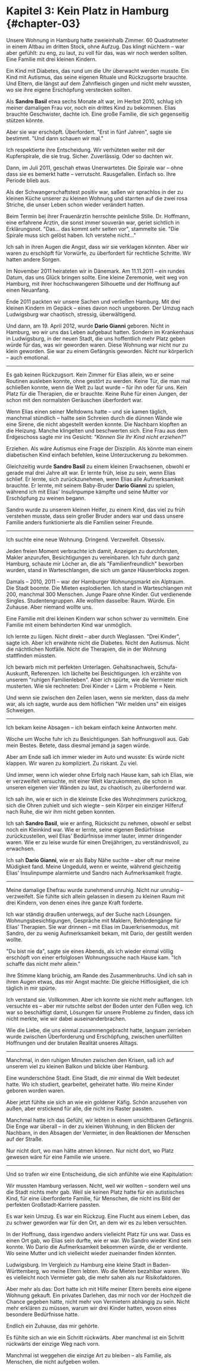 # Kapitel 3: Kein Platz in Hamburg {#chapter-03}

Unsere Wohnung in Hamburg hatte zweieinhalb Zimmer.
60 Quadratmeter in einem Altbau im dritten Stock, ohne Aufzug.
Das klingt nüchtern – war aber gefühlt:
zu eng, zu laut, zu voll für das, was wir noch werden sollten.
Eine Familie mit drei kleinen Kindern.

Ein Kind mit Diabetes, das rund um die Uhr überwacht werden musste.
Ein Kind mit Autismus, das seine eigenen Rituale und Rückzugsorte brauchte.
Und Eltern, die längst auf dem Zahnfleisch gingen
und nicht mehr wussten, wo sie ihre eigene Erschöpfung verstecken sollten.

Als **Sandro Basil** etwa sechs Monate alt war, im Herbst 2010,
schlug ich meiner damaligen Frau vor, noch ein drittes Kind zu bekommen.
Elias brauchte Geschwister, dachte ich.
Eine große Familie, die sich gegenseitig stützen könnte.

Aber sie war erschöpft. Überfordert.
"Erst in fünf Jahren", sagte sie bestimmt. "Und dann schauen wir mal."

Ich respektierte ihre Entscheidung.
Wir verhüteten weiter mit der Kupferspirale, die sie trug.
Sicher. Zuverlässig. Oder so dachten wir.

Dann, im Juli 2011, geschah etwas Unerwartetes.
Die Spirale war – ohne dass sie es bemerkt hatte – verrutscht.
Rausgefallen. Einfach so.
Ihre Periode blieb aus.

Als der Schwangerschaftstest positiv war,
saßen wir sprachlos in der zu kleinen Küche unserer zu kleinen Wohnung
und starrten auf die zwei rosa Striche,
die unser Leben schon wieder verändert hatten.

Beim Termin bei ihrer Frauenärztin herrschte peinliche Stille.
Dr. Hoffmann, eine erfahrene Ärztin, die sonst immer souverän war,
geriet sichtlich in Erklärungsnot.
"Das... das kommt sehr selten vor", stammelte sie.
"Die Spirale muss sich gelöst haben. Ich verstehe nicht..."

Ich sah in ihren Augen die Angst,
dass wir sie verklagen könnten.
Aber wir waren zu erschöpft für Vorwürfe,
zu überfordert für rechtliche Schritte.
Wir hatten andere Sorgen.

Im November 2011 heirateten wir in Dänemark.
Am 11.11.2011 – ein rundes Datum, das uns Glück bringen sollte.
Eine kleine Zeremonie, weit weg von Hamburg,
mit ihrer hochschwangeren Silhouette
und der Hoffnung auf einen Neuanfang.

Ende 2011 packten wir unsere Sachen und verließen Hamburg.
Mit drei kleinen Kindern im Gepäck – eines davon noch ungeboren.
Der Umzug nach Ludwigsburg war chaotisch, stressig, überwältigend.

Und dann, am 19. April 2012, wurde **Dario Gianni** geboren.
Nicht in Hamburg, wo wir uns das Leben aufgebaut hatten.
Sondern im Krankenhaus in Ludwigsburg,
in der neuen Stadt, die uns hoffentlich mehr Platz geben würde
für das, was wir geworden waren.
Diese Wohnung war nicht nur zu klein geworden.
Sie war zu einem Gefängnis geworden.
Nicht nur körperlich – auch emotional.

---

Es gab keinen Rückzugsort.
Kein Zimmer für Elias allein,
wo er seine Routinen ausleben konnte, ohne gestört zu werden.
Keine Tür, die man mal schließen konnte,
wenn die Welt zu laut wurde – für ihn oder für uns.
Kein Platz für die Therapien, die er brauchte.
Keine Ruhe für einen Jungen,
der schon mit den normalsten Geräuschen überfordert war.

Wenn Elias einen seiner Meltdowns hatte –
und sie kamen täglich, manchmal stündlich –
hallte sein Schreien durch die dünnen Wände
wie eine Sirene, die nicht abgestellt werden konnte.
Die Nachbarn klopften an die Heizung.
Manche klingelten und beschwerten sich.
Eine Frau aus dem Erdgeschoss sagte mir ins Gesicht:
*"Können Sie Ihr Kind nicht erziehen?"*

Erziehen.
Als wäre Autismus eine Frage der Disziplin.
Als könnte man einem diabetischen Kind
einfach befehlen, keine Unterzuckerung zu bekommen.

Gleichzeitig wurde **Sandro Basil** zu einem kleinen Erwachsenen,
obwohl er gerade mal drei Jahre alt war.
Er lernte früh, leise zu sein, wenn Elias schlief.
Er lernte, sich zurückzunehmen, wenn Elias alle Aufmerksamkeit brauchte.
Er lernte, mit seinem Baby-Bruder **Dario Gianni** zu spielen,
während ich mit Elias' Insulinpumpe kämpfte
und seine Mutter vor Erschöpfung zu weinen begann.

Sandro wurde zu unserem kleinen Helfer,
zu einem Kind, das viel zu früh verstehen musste,
dass sein großer Bruder anders war
und dass unsere Familie anders funktionierte als die Familien seiner Freunde.

---

Ich suchte eine neue Wohnung.
Dringend.
Verzweifelt.
Obsessiv.

Jeden freien Moment verbrachte ich damit,
Anzeigen zu durchforsten, Makler anzurufen, Besichtigungen zu vereinbaren.
Ich fuhr durch ganz Hamburg,
schaute mir Löcher an, die als "Familienfreundlich" beworben wurden,
stand in Warteschlangen, die sich um ganze Häuserblocks zogen.

Damals – 2010, 2011 – war der Hamburger Wohnungsmarkt ein Alptraum.
Die Stadt boomte. Die Mieten explodierten.
Ich stand in Warteschlangen mit 200, manchmal 300 Menschen.
Junge Paare ohne Kinder. Gut verdienende Singles. Studentengruppen.
Alle wollten dasselbe: Raum. Würde. Ein Zuhause.
Aber niemand wollte uns.

Eine Familie mit drei kleinen Kindern
war schon schwer zu vermitteln.
Eine Familie mit einem behinderten Kind war unmöglich.

Ich lernte zu lügen.
Nicht direkt – aber durch Weglassen.
"Drei Kinder", sagte ich.
Aber ich erwähnte nicht die Diabetes.
Nicht den Autismus.
Nicht die nächtlichen Notfälle.
Nicht die Therapien, die in der Wohnung stattfinden müssten.

Ich bewarb mich mit perfekten Unterlagen.
Gehaltsnachweis, Schufa-Auskunft, Referenzen.
Ich lächelte bei Besichtigungen.
Ich erzählte von unserem "ruhigen Familienleben".
Aber ich spürte, wie die Vermieter mich musterten.
Wie sie rechneten: Drei Kinder = Lärm = Probleme = Nein.

Und wenn sie zwischen den Zeilen lasen,
wenn sie merkten, dass da mehr war,
als ich sagte,
wurde aus dem höflichen "Wir melden uns" ein eisiges Schweigen.

---

Ich bekam keine Absagen –
ich bekam einfach keine Antworten mehr.

Woche um Woche fuhr ich zu Besichtigungen.
Sah hoffnungsvoll aus.
Gab mein Bestes.
Betete, dass diesmal jemand ja sagen würde.

Aber am Ende saß ich immer wieder im Auto
und wusste: Es würde nicht klappen.
Wir waren zu kompliziert. Zu riskant. Zu viel.

Und immer, wenn ich wieder ohne Erfolg nach Hause kam,
sah ich Elias, wie er verzweifelt versuchte, mit einer Welt klarzukommen,
die schon in unseren eigenen vier Wänden zu laut, zu chaotisch, zu überfordernd war.

Ich sah ihn, wie er sich in die kleinste Ecke des Wohnzimmers zurückzog,
sich die Ohren zuhielt und sich wiegte –
sein Körper ein einziger Hilferuf nach Ruhe,
die wir ihm nicht geben konnten.

Ich sah **Sandro Basil**, wie er anfing, Rücksicht zu nehmen,
obwohl er selbst noch ein Kleinkind war.
Wie er lernte, seine eigenen Bedürfnisse zurückzustellen,
weil Elias' Bedürfnisse immer lauter, immer dringender waren.
Wie er zu leise wurde für einen Dreijährigen,
zu verständnisvoll, zu erwachsen.

Ich sah **Dario Gianni**, wie er als Baby Nähe suchte –
aber oft nur meine Müdigkeit fand.
Meine Ungeduld, wenn er weinte,
während gleichzeitig Elias' Insulinpumpe alarmierte
und Sandro nach Aufmerksamkeit fragte.

---

Meine damalige Ehefrau wurde zunehmend unruhig.
Nicht nur unruhig – verzweifelt.
Sie fühlte sich allein gelassen in diesem zu kleinen Raum
mit drei Kindern, von denen eines ihre ganze Kraft forderte.

Ich war ständig draußen unterwegs, auf der Suche nach Lösungen.
Wohnungsbesichtigungen, Gespräche mit Maklern, Behördengänge für Elias' Therapien.
Sie war drinnen – mit Elias im Dauerkrisenmodus,
mit Sandro, der zu wenig Aufmerksamkeit bekam,
mit Dario, der gestillt werden wollte.

"Du bist nie da", sagte sie eines Abends,
als ich wieder einmal völlig erschöpft von einer erfolglosen Wohnungssuche nach Hause kam.
"Ich schaffe das nicht mehr allein."

Ihre Stimme klang brüchig, am Rande des Zusammenbruchs.
Und ich sah in ihren Augen etwas, das mir Angst machte:
Die gleiche Hilflosigkeit, die ich täglich in mir spürte.

Ich verstand sie.
Vollkommen.
Aber ich konnte sie nicht mehr auffangen.
Ich versuchte es – aber mir rutschte selbst der Boden unter den Füßen weg.
Ich war so beschäftigt damit, Lösungen für unsere Probleme zu finden,
dass ich nicht merkte, wie wir dabei auseinanderbrachen.

Wie die Liebe, die uns einmal zusammengebracht hatte,
langsam zerrieben wurde
zwischen Überforderung und Erschöpfung,
zwischen unerfüllten Hoffnungen und der brutalen Realität unseres Alltags.

---

Manchmal, in den ruhigen Minuten zwischen den Krisen,
saß ich auf unserem viel zu kleinen Balkon
und blickte über Hamburg.

Eine wunderschöne Stadt.
Eine Stadt, die mir einmal die Welt bedeutet hatte.
Wo ich studiert, gearbeitet, geheiratet hatte.
Wo meine Kinder geboren worden waren.

Aber jetzt fühlte sie sich an wie ein goldener Käfig.
Schön anzusehen von außen,
aber erstickend für alle, die nicht ins Raster passten.

Manchmal hatte ich das Gefühl,
wir lebten in einem unsichtbaren Gefängnis.
Die Enge war überall –
in der zu kleinen Wohnung,
in den Blicken der Nachbarn,
in den Absagen der Vermieter,
in den Reaktionen der Menschen auf der Straße.

Nur nicht dort, wo man hätte atmen können.
Nur nicht dort, wo Platz gewesen wäre
für eine Familie wie unsere.

---

Und so trafen wir eine Entscheidung,
die sich anfühlte wie eine Kapitulation:

Wir mussten Hamburg verlassen.
Nicht, weil wir wollten –
sondern weil uns die Stadt nichts mehr gab.
Weil sie keinen Platz hatte
für ein autistisches Kind,
für eine überforderte Familie,
für Menschen, die nicht ins Bild der perfekten Großstadt-Karriere passten.

Es war kein Umzug.
Es war ein Rückzug.
Eine Flucht aus einem Leben,
das zu schwer geworden war für den Ort, an dem wir es zu leben versuchten.

In der Hoffnung, dass irgendwo anders vielleicht Platz für uns war.
Dass es einen Ort gab, wo Elias sein durfte, wie er war.
Wo Sandro wieder Kind sein konnte.
Wo Dario die Aufmerksamkeit bekommen würde, die er verdiente.
Wo seine Mutter und ich vielleicht wieder zueinander finden könnten.

Ludwigsburg.
Im Vergleich zu Hamburg eine kleine Stadt in Baden-Württemberg,
wo meine Eltern lebten.
Wo die Mieten bezahlbar waren.
Wo es vielleicht noch Vermieter gab,
die mehr sahen als nur Risikofaktoren.

Aber mehr als das: Dort hatte ich mit Hilfe meiner Eltern
bereits eine eigene Wohnung gekauft.
Ein privates Darlehen, das mir noch vor der Hochzeit die Chance gegeben hatte,
nicht mehr von Vermietern abhängig zu sein.
Nicht mehr erklären zu müssen, warum wir drei Kinder hatten,
wovon eines besondere Bedürfnisse hatte.

Endlich ein Zuhause, das mir gehörte.

Es fühlte sich an wie ein Schritt rückwärts.
Aber manchmal ist ein Schritt rückwärts
der einzige Weg nach vorn.

Manchmal ist weggehen
die einzige Art zu bleiben –
als Familie,
als Menschen,
die nicht aufgeben wollen.